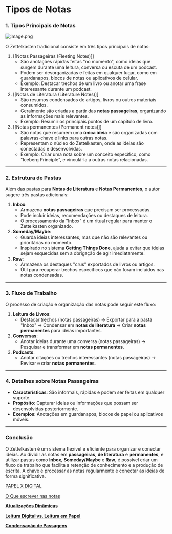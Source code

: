 # Tipos de Notas

### **1. Tipos Principais de Notas**

![image.png](CURSO-ZETTELKASTEN/Conceitos%20Básicos/zetelkastten-digital/image.png)

O Zettelkasten tradicional consiste em três tipos principais de notas:

1. [[Notas Passageiras (Fleeting Notes)]]
    - São anotações rápidas feitas "no momento", como ideias que surgem durante uma leitura, conversa ou escuta de um podcast.
    - Podem ser desorganizadas e feitas em qualquer lugar, como em guardanapos, blocos de notas ou aplicativos de celular.
    - Exemplo: Destacar trechos de um livro ou anotar uma frase interessante durante um podcast.
2. [[Notas de Literatura (Literature Notes)]]
    - São resumos condensados de artigos, livros ou outros materiais consumidos.
    - Geralmente são criadas a partir das **notas passageiras**, organizando as informações mais relevantes.
    - Exemplo: Resumir os principais pontos de um capítulo de livro.
3. [[Notas permanentes (Permanent notes)]] 
    - São notas que resumem uma **única ideia** e são organizadas com palavras-chave e links para outras notas.
    - Representam o núcleo do Zettelkasten, onde as ideias são conectadas e desenvolvidas.
    - Exemplo: Criar uma nota sobre um conceito específico, como "Iceberg Principle", e vinculá-la a outras notas relacionadas.

---

### **2. Estrutura de Pastas**

Além das pastas para **Notas de Literatura** e **Notas Permanentes**, o autor sugere três pastas adicionais:

1. **Inbox**:
    - Armazena **notas passageiras** que precisam ser processadas.
    - Pode incluir ideias, recomendações ou destaques de leitura.
    - O processamento da "Inbox" é um ritual regular para manter o Zettelkasten organizado.
2. **Someday/Maybe**:
    - Guarda ideias interessantes, mas que não são relevantes ou prioritárias no momento.
    - Inspirado no sistema **Getting Things Done**, ajuda a evitar que ideias sejam esquecidas sem a obrigação de agir imediatamente.
3. **Raw**:
    - Armazena os destaques "crus" exportados de livros ou artigos.
    - Útil para recuperar trechos específicos que não foram incluídos nas notas condensadas.

---

### **3. Fluxo de Trabalho**

O processo de criação e organização das notas pode seguir este fluxo:

1. **Leitura de Livros**:
    - Destacar trechos (notas passageiras) → Exportar para a pasta "Inbox" → Condensar em **notas de literatura** → Criar **notas permanentes** para ideias importantes.
2. **Conversas**:
    - Anotar ideias durante uma conversa (notas passageiras) → Pesquisar e transformar em **notas permanentes**.
3. **Podcasts**:
    - Anotar citações ou trechos interessantes (notas passageiras) → Revisar e criar **notas permanentes**.

---

### **4. Detalhes sobre Notas Passageiras**

- **Características**: São informais, rápidas e podem ser feitas em qualquer suporte.
- **Propósito**: Capturar ideias ou informações que possam ser desenvolvidas posteriormente.
- **Exemplos**: Anotações em guardanapos, blocos de papel ou aplicativos móveis.

---

### **Conclusão**

O Zettelkasten é um sistema flexível e eficiente para organizar e conectar ideias. Ao dividir as notas em **passageiras**, **de literatura** e **permanentes**, e utilizar pastas como **Inbox**, **Someday/Maybe** e **Raw**, é possível criar um fluxo de trabalho que facilita a retenção de conhecimento e a produção de escrita. A chave é processar as notas regularmente e conectar as ideias de forma significativa.

[PAPEL X DIGITAL](PAPEL%20X%20DIGITAL.md)

[O Que escrever nas notas](O%20Que%20escrever%20nas%20notas.md)

[ **Atualizações Dinâmicas**](Atualizações%20Dinâmicas.md)

[ **Leitura Digital vs. Leitura em Papel**](Leitura%20Digital%20vs.%20Leitura%20em%20Papel.md)

[**Condensação de Passagens**](Condensação%20de%20Passagens.md)